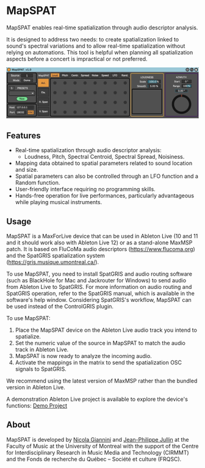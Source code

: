 # MapSPAT

MapSPAT enables real-time spatialization through audio descriptor analysis. 

It is designed to address two needs: to create spatialization linked to sound's spectral variations and to allow real-time spatialization without relying on automations. This tool is helpful when planning all spatialization aspects before a concert is impractical or not preferred.

![device](Docs/device.jpeg)

## Features

- Real-time spatialization through audio descriptor analysis:
  - Loudness, Pitch, Spectral Centroid, Spectral Spread, Noisiness.
- Mapping data obtained to spatial parameters related to sound location and size.
- Spatial parameters can also be controlled through an LFO function and a Random function.
- User-friendly interface requiring no programming skills.
- Hands-free operation for live performances, particularly advantageous while playing musical instruments.

## Usage

MapSPAT is a MaxForLive device that can be used in Ableton Live (10 and 11 and it should work also with Ableton Live 12) or as a stand-alone MaxMSP patch. It is based on FluCoMa audio descriptors (https://www.flucoma.org) and the SpatGRIS spatialization system (https://gris.musique.umontreal.ca/).

To use MapSPAT, you need to install SpatGRIS and audio routing software (such as BlackHole for Mac and Jackrouter for Windows) to send audio from Ableton Live to SpatGRIS. For more information on audio routing and SpatGRIS operation, refer to the SpatGRIS manual, which is available in the software's help window. Considering SpatGRIS's workflow, MapSPAT can be used instead of the ControlGRIS plugin.

To use MapSPAT:

1. Place the MapSPAT device on the Ableton Live audio track you intend to spatialize.
2. Set the numeric value of the source in MapSPAT to match the audio track in Ableton Live.
3. MapSPAT is now ready to analyze the incoming audio.
4. Activate the mappings in the matrix to send the spatialization OSC signals to SpatGRIS.

We recommend using the latest version of MaxMSP rather than the bundled version in Ableton Live.

A demonstration Ableton Live project is available to explore the device's functions: [Demo Project](Demo%20Project)

## About

MapSPAT is developed by [Nicola Giannini](https://nicolagiannini.com) and [Jean-Philippe Jullin](https://github.com/jpjullin) at the Faculty of Music at the University of Montreal with the support of the Centre for Interdisciplinary Research in Music Media and Technology (CIRMMT) and the Fonds de recherche du Québec – Société et culture (FRQSC).
